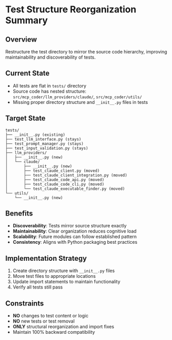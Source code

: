 # Test Structure Reorganization Summary

## Overview
Restructure the test directory to mirror the source code hierarchy, improving maintainability and discoverability of tests.

## Current State
- All tests are flat in `tests/` directory
- Source code has nested structure: `src/mcp_coder/llm_providers/claude/`, `src/mcp_coder/utils/`
- Missing proper directory structure and `__init__.py` files in tests

## Target State
```
tests/
├── __init__.py (existing)
├── test_llm_interface.py (stays)
├── test_prompt_manager.py (stays)  
├── test_input_validation.py (stays)
├── llm_providers/
│   ├── __init__.py (new)
│   └── claude/
│       ├── __init__.py (new)
│       ├── test_claude_client.py (moved)
│       ├── test_claude_client_integration.py (moved)
│       ├── test_claude_code_api.py (moved)
│       ├── test_claude_code_cli.py (moved)
│       └── test_claude_executable_finder.py (moved)
└── utils/
    └── __init__.py (new)
```

## Benefits
- **Discoverability**: Tests mirror source structure exactly
- **Maintainability**: Clear organization reduces cognitive load
- **Scalability**: Future modules can follow established pattern
- **Consistency**: Aligns with Python packaging best practices

## Implementation Strategy
1. Create directory structure with `__init__.py` files
2. Move test files to appropriate locations
3. Update import statements to maintain functionality
4. Verify all tests still pass

## Constraints
- **NO** changes to test content or logic
- **NO** new tests or test removal
- **ONLY** structural reorganization and import fixes
- Maintain 100% backward compatibility
